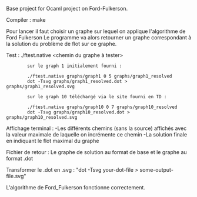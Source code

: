 Base project for Ocaml project on Ford-Fulkerson. 

Compiler : make

Pour lancer il faut choisir un graphe sur lequel on applique l'algorithme de Ford Fulkerson
Le programme va alors retourner un graphe correspondant à la solution du problème de flot sur ce graphe.

Test : ./ftest.native <chemin du graphe à tester> <source> <puits> <chemin pour la solution> 

            sur le graph 1 initialement fourni :

            ./ftest.native graphs/graph1 0 5 graphs/graph1_resolved
            dot -Tsvg graphs/graph1_resolved.dot > graphs/graph1_resolved.svg

            sur le graph 10 téléchargé via le site fourni en TD :

            ./ftest.native graphs/graph10 0 7 graphs/graph10_resolved
            dot -Tsvg graphs/graph10_resolved.dot > graphs/graph10_resolved.svg

Affichage terminal : 
    -Les différents chemins (sans la source) affichés avec la valeur maximale de laquelle on incrémente ce chemin
    -La solution finale en indiquant le flot maximal du graphe

Fichier de retour : Le graphe de solution au format de base et le graphe au format .dot

Transformer le .dot en .svg : "dot -Tsvg your-dot-file > some-output-file.svg"

L'algorithme de Ford_Fulkerson fonctionne correctement. 

